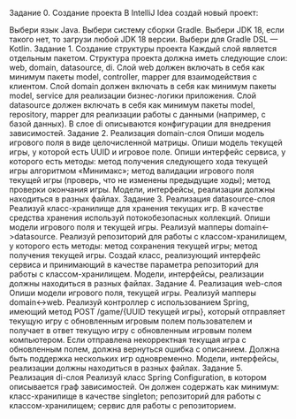 Задание 0. Создание проекта
  В IntelliJ Idea создай новый проект:
  
  Выбери язык Java.
  Выбери систему сборки Gradle.
  Выбери JDK 18, если такого нет, то загрузи любой JDK 18 версии.
  Выбери для Gradle DSL — Kotlin.
Задание 1. Создание структуры проекта
  Каждый слой является отдельным пакетом.
  Структура проекта должна иметь следующие слои: web, domain, datasource, di.
  Слой web должен включать в себя как минимум пакеты model, controller, mapper для взаимодействия с клиентом.
  Слой domain должен включать в себя как минимум пакеты model, service для реализации бизнес-логики приложения.
  Слой datasource должен включать в себя как минимум пакеты model, repository, mapper для реализации работы с данными (например, с базой данных).
  В слое di описываются конфигурации для внедрения зависимостей.
Задание 2. Реализация domain-слоя
  Опиши модель игрового поля в виде целочисленной матрицы.
  Опиши модель текущей игры, у которой есть UUID и игровое поле.
  Опиши интерфейс сервиса, у которого есть методы:
  метод получения следующего хода текущей игры алгоритмом «Минимакс»;
  метод валидации игрового поля текущей игры (проверь, что не изменены предыдущие ходы);
  метод проверки окончания игры.
  Модели, интерфейсы, реализации должны находиться в разных файлах.
Задание 3. Реализация datasource-слоя
  Реализуй класс-хранилище для хранения текущих игр.
  В качестве средства хранения используй потокобезопасных коллекций.
  Опиши модели игрового поля и текущей игры.
  Реализуй мапперы domain<->datasource.
  Реализуй репозиторий для работы с классом-хранилищем, у которого есть методы:
  метод сохранения текущей игры;
  метод получения текущей игры.
  Создай класс, реализующий интерфейс сервиса и принимающий в качестве параметра репозиторий для работы с классом-хранилищем.
  Модели, интерфейсы, реализации должны находиться в разных файлах.
Задание 4. Реализация web-слоя
  Опиши модели игрового поля, текущей игры.
  Реализуй мапперы domain<->web.
  Реализуй контроллер с использованием Spring, имеющий метод POST /game/{UUID текущей игры}, который отправляет текущую игру с обновленным игровым полем пользователем и получает в ответ текущую игру с обновленным игровым полем компьютером.
  Если отправлена некорректная текущая игра с обновленным полем, должна вернуться ошибка с описанием.
  Должна быть поддержка нескольких игр одновременно.
  Модели, интерфейсы, реализации должны находиться в разных файлах.
Задание 5. Реализация di-слоя
  Реализуй класс Spring Configuration, в котором описывается граф зависимостей.
  Он должен содержать как минимум:
  класс-хранилище в качестве singleton;
  репозиторий для работы с классом-хранилищем;
  сервис для работы с репозиторием.
